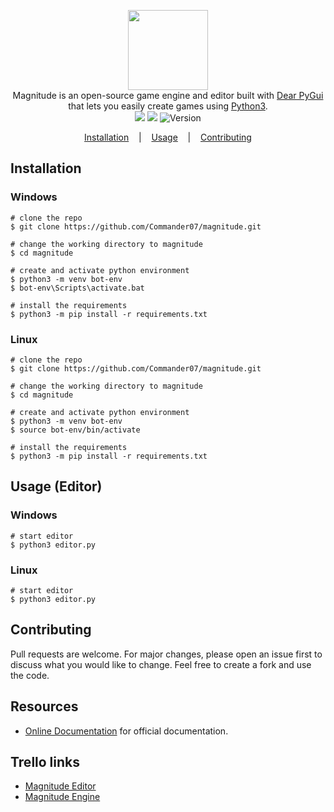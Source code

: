 <p align=center>

  <img height="128px" src="https://user-images.githubusercontent.com/45269106/101291518-b35cda00-3809-11eb-82e5-95fb988557ab.png"/>

  <br>
  <span>Magnitude is an open-source game engine and editor built with <a href="https://github.com/hoffstadt/DearPyGui">Dear PyGui</a> that lets you easily create games using <a href="https://python.org">Python3</a>.</span>
  <br>
  <a target="_blank" href="https://www.python.org/downloads/" title="Python version"><img src="https://img.shields.io/badge/python-%3E=_3.6-green.svg"></a>
  <a target="_blank" href="LICENSE" title="License: MIT"><img src="https://img.shields.io/github/license/commander07/Magnitude"></a>
  <!-- <a target="_blank" href="https://sokobot.cf"><img alt="Website" src="https://img.shields.io/website?down_color=red&down_message=DOWN&style=flate&up_color=green&up_message=UP&url=https%3A%2F%2Fsokobot.cf"></a> -->
  <a target="_blank"><img alt="Version" src="https://img.shields.io/badge/dynamic/json?color=green&label=version&prefix=v&query=version&url=https%3A%2F%2Fraw.githubusercontent.com%2FCommander07%2FMagnitude%2Fmain%2Fdata%2Fvalues.json"></a>

</p>

<p align="center">
  <a href="#installation">Installation</a>
  &nbsp;&nbsp;&nbsp;|&nbsp;&nbsp;&nbsp;
  <a href="#usage">Usage</a>
  &nbsp;&nbsp;&nbsp;|&nbsp;&nbsp;&nbsp;
  <a href="#contributing">Contributing</a>
</p>

## Installation

### Windows

```console
# clone the repo
$ git clone https://github.com/Commander07/magnitude.git

# change the working directory to magnitude
$ cd magnitude

# create and activate python environment
$ python3 -m venv bot-env
$ bot-env\Scripts\activate.bat

# install the requirements
$ python3 -m pip install -r requirements.txt
```

### Linux

```console
# clone the repo
$ git clone https://github.com/Commander07/magnitude.git

# change the working directory to magnitude
$ cd magnitude

# create and activate python environment
$ python3 -m venv bot-env
$ source bot-env/bin/activate

# install the requirements
$ python3 -m pip install -r requirements.txt
```

## Usage (Editor)

### Windows

```console
# start editor
$ python3 editor.py
```

### Linux

```console
# start editor
$ python3 editor.py
```

## Contributing

Pull requests are welcome. For major changes, please open an issue first to discuss what you would like to change. Feel free to create a fork and use the code.

## Resources

- [Online Documentation](about:blank) for official documentation.

## Trello links

- [Magnitude Editor](https://trello.com/b/HAzvgW2Y/magnitude-editor)
- [Magnitude Engine](https://trello.com/b/d4JmpTeT/magnitude-engine)
